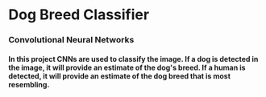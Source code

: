# Dog Breed Classifier

### Convolutional Neural Networks


#### In this project CNNs are used to classify the image. If a dog is detected in the image, it will provide an estimate of the dog's breed. If a human is detected, it will provide an estimate of the dog breed that is most resembling.